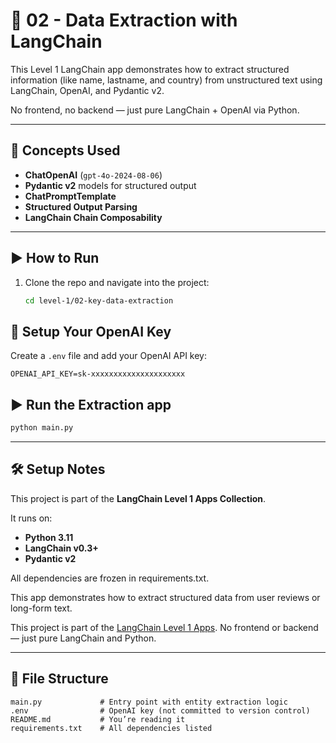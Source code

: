 # 🧠 02 - Data Extraction with LangChain

This Level 1 LangChain app demonstrates how to extract structured information (like name, lastname, and country) from unstructured text using LangChain, OpenAI, and Pydantic v2.

No frontend, no backend — just pure LangChain + OpenAI via Python.

---

## 🧩 Concepts Used

- **ChatOpenAI** (`gpt-4o-2024-08-06`)
- **Pydantic v2** models for structured output
- **ChatPromptTemplate**
- **Structured Output Parsing**
- **LangChain Chain Composability**

---

## ▶️ How to Run

1. Clone the repo and navigate into the project:

   ```bash
   cd level-1/02-key-data-extraction
   ```

## 🔐 Setup Your OpenAI Key

Create a `.env` file and add your OpenAI API key:

```env
OPENAI_API_KEY=sk-xxxxxxxxxxxxxxxxxxxxx
```

## ▶️ Run the Extraction app

```bash
python main.py
```

---

## 🛠️ Setup Notes

This project is part of the **LangChain Level 1 Apps Collection**.

It runs on:

- **Python 3.11**
- **LangChain v0.3+**
- **Pydantic v2**

All dependencies are frozen in requirements.txt.

This app demonstrates how to extract structured data from user reviews or long-form text.

This project is part of the [LangChain Level 1 Apps](../../README.md).
No frontend or backend — just pure LangChain and Python.

---

## 📁 File Structure

```text
main.py             # Entry point with entity extraction logic
.env                # OpenAI key (not committed to version control)
README.md           # You’re reading it
requirements.txt    # All dependencies listed

```
